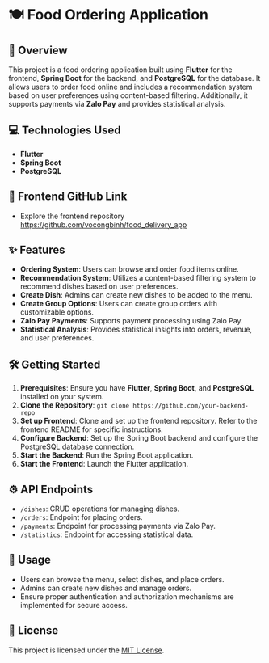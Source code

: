 # 🍽️ Food Ordering Application

## 📝 Overview
This project is a food ordering application built using **Flutter** for the frontend, **Spring Boot** for the backend, and **PostgreSQL** for the database. It allows users to order food online and includes a recommendation system based on user preferences using content-based filtering. Additionally, it supports payments via **Zalo Pay** and provides statistical analysis.

## 💻 Technologies Used
- **Flutter**
- **Spring Boot**
- **PostgreSQL**

## 🚀 Frontend GitHub Link
- Explore the frontend repository https://github.com/vocongbinh/food_delivery_app

## ✨ Features
- **Ordering System**: Users can browse and order food items online.
- **Recommendation System**: Utilizes a content-based filtering system to recommend dishes based on user preferences.
- **Create Dish**: Admins can create new dishes to be added to the menu.
- **Create Group Options**: Users can create group orders with customizable options.
- **Zalo Pay Payments**: Supports payment processing using Zalo Pay.
- **Statistical Analysis**: Provides statistical insights into orders, revenue, and user preferences.

## 🛠️ Getting Started
1. **Prerequisites**: Ensure you have **Flutter**, **Spring Boot**, and **PostgreSQL** installed on your system.
2. **Clone the Repository**: `git clone https://github.com/your-backend-repo`
3. **Set up Frontend**: Clone and set up the frontend repository. Refer to the frontend README for specific instructions.
4. **Configure Backend**: Set up the Spring Boot backend and configure the PostgreSQL database connection.
5. **Start the Backend**: Run the Spring Boot application.
6. **Start the Frontend**: Launch the Flutter application.

## ⚙️ API Endpoints
- `/dishes`: CRUD operations for managing dishes.
- `/orders`: Endpoint for placing orders.
- `/payments`: Endpoint for processing payments via Zalo Pay.
- `/statistics`: Endpoint for accessing statistical data.

## 📖 Usage
- Users can browse the menu, select dishes, and place orders.
- Admins can create new dishes and manage orders.
- Ensure proper authentication and authorization mechanisms are implemented for secure access.

## 📝 License
This project is licensed under the [MIT License](LICENSE).

